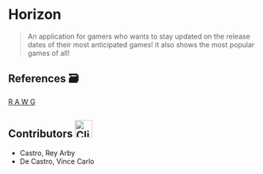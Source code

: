 # Horizon
> An application for gamers who wants to stay updated on the release dates of their most anticipated games!
it also shows the most popular games of all!

## References :card_file_box:

[R A W G](https://rawg.io/)
## Contributors <img src="https://raw.githubusercontent.com/Tarikul-Islam-Anik/Animated-Fluent-Emojis/master/Emojis/Food/Clinking%20Beer%20Mugs.png" alt="Clinking Beer Mugs" width="35" height="35" />
- Castro, Rey Arby
- De Castro, Vince Carlo
